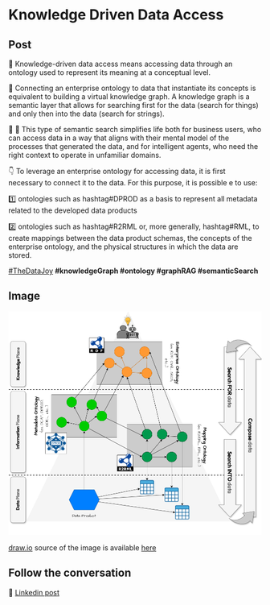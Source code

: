 # Knowledge Driven Data Access

## Post

🧠 Knowledge-driven data access means accessing data through an ontology used to represent its meaning at a conceptual level.

🔎 Connecting an enterprise ontology to data that instantiate its concepts is equivalent to building a virtual knowledge graph. A knowledge graph is a semantic layer that allows for searching first for the data (search for things) and only then into the data (search for strings). 

🤖 🧑 This type of semantic search simplifies life both for business users, who can access data in a way that aligns with their mental model of the processes that generated the data, and for intelligent agents, who need the right context to operate in unfamiliar domains.

👇 To leverage an enterprise ontology for accessing data, it is first necessary to connect it to the data. For this purpose, it is possible e to use: 

1️⃣ ontologies such as hashtag#DPROD as a basis to represent all metadata related to the developed data products

2️⃣ ontologies such as hashtag#R2RML or, more generally, hashtag#RML, to create mappings between the data product schemas, the concepts of the enterprise ontology, and the physical structures in which the data are stored.

[#TheDataJoy](https://www.linkedin.com/feed/hashtag/?keywords=thedatajoy) **#knowledgeGraph #ontology #graphRAG #semanticSearch**

## Image

![2024-P019-composability.png](/images/2024/2024-P054-knowledge-driven-data-access.png)

[draw.io](https://app.diagrams.net/) source of the image is available [here](/images/2024/2024.drawio) 

## Follow the conversation

🔵 [Linkedin post](https://www.linkedin.com/posts/andreagioia_dprod-r2rml-rml-activity-7248029677691240448-4JsO)
